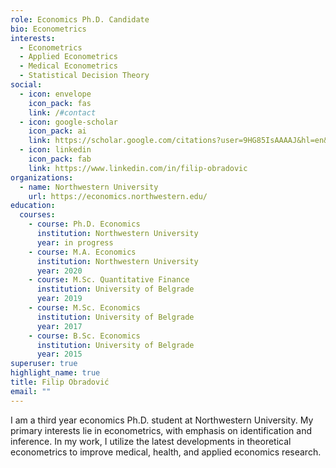 ```yaml
---
role: Economics Ph.D. Candidate
bio: Econometrics
interests:
  - Econometrics
  - Applied Econometrics
  - Medical Econometrics
  - Statistical Decision Theory
social:
  - icon: envelope
    icon_pack: fas
    link: /#contact
  - icon: google-scholar
    icon_pack: ai
    link: https://scholar.google.com/citations?user=9HG85IsAAAAJ&hl=en&oi=ao
  - icon: linkedin
    icon_pack: fab
    link: https://www.linkedin.com/in/filip-obradovic
organizations:
  - name: Northwestern University
    url: https://economics.northwestern.edu/
education:
  courses:
    - course: Ph.D. Economics
      institution: Northwestern University
      year: in progress
    - course: M.A. Economics
      institution: Northwestern University
      year: 2020
    - course: M.Sc. Quantitative Finance
      institution: University of Belgrade
      year: 2019
    - course: M.Sc. Economics
      institution: University of Belgrade
      year: 2017
    - course: B.Sc. Economics
      institution: University of Belgrade
      year: 2015
superuser: true
highlight_name: true
title: Filip Obradović
email: ""
---
```

I am a third year economics Ph.D. student at Northwestern University. My primary interests lie in econometrics, with emphasis on identification and inference. In my work, I utilize the latest developments in theoretical econometrics to improve medical, health, and applied economics research.
